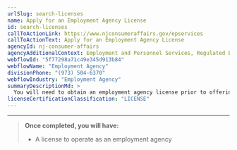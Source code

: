 ```yaml
---
urlSlug: search-licenses
name: Apply for an Employment Agency License
id: search-licenses
callToActionLink: https://www.njconsumeraffairs.gov/epservices
callToActionText: Apply for an Employment Agency License
agencyId: nj-consumer-affairs
agencyAdditionalContext: Employment and Personnel Services, Regulated Business Unit
webflowId: "5f77298a71c49e345d913b84"
webflowName: "Employment Agency"
divisionPhone: "(973) 504-6370"
webflowIndustry: "Employment Agency"
summaryDescriptionMd: >
  You will need to obtain an employment agency license prior to offering staffing services. To do this, you must speak with a representative from New Jersey's Employment and Personnel Services.
licenseCertificationClassification: "LICENSE"
---
```


---

> **Once completed, you will have:**
>
> - A license to operate as an employment agency
